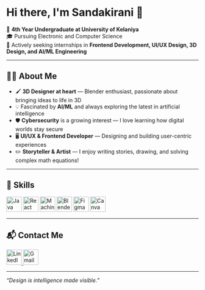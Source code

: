 # Hi there, I'm Sandakirani 👋

🌱 **4th Year Undergraduate at University of Kelaniya**  
🎓 Pursuing Electronic and Computer Science  
🔎 Actively seeking internships in **Frontend Development, UI/UX Design, 3D Design, and AI/ML Engineering**

---

## 👩‍💻 About Me

- 🖌️ **3D Designer at heart** — Blender enthusiast, passionate about bringing ideas to life in 3D
- 💡 Fascinated by **AI/ML** and always exploring the latest in artificial intelligence
- 🛡️ **Cybersecurity** is a growing interest — I love learning how digital worlds stay secure
- 🖥️ **UI/UX & Frontend Developer** — Designing and building user-centric experiences
- ✏️ **Storyteller & Artist** — I enjoy writing stories, drawing, and solving complex math equations!

---

## 🚀 Skills

<p align="left">
  <a href="https://www.java.com/" target="_blank"><img src="https://cdn.jsdelivr.net/gh/devicons/devicon/icons/java/java-original.svg" alt="Java" width="40" height="40"/></a>
  <a href="https://reactjs.org/" target="_blank"><img src="https://cdn.jsdelivr.net/gh/devicons/devicon/icons/react/react-original.svg" alt="React" width="40" height="40"/></a>
  <a href="https://scikit-learn.org/" target="_blank"><img src="https://cdn.jsdelivr.net/gh/devicons/devicon/icons/python/python-original.svg" alt="Machine Learning" width="40" height="40"/></a>
  <a href="https://www.blender.org/" target="_blank"><img src="https://cdn.jsdelivr.net/gh/devicons/devicon/icons/blender/blender-original.svg" alt="Blender" width="40" height="40"/></a>
  <a href="https://www.figma.com/" target="_blank"><img src="https://cdn.jsdelivr.net/gh/devicons/devicon/icons/figma/figma-original.svg" alt="Figma" width="40" height="40"/></a>
  <a href="https://www.canva.com/" target="_blank"><img src="https://img.shields.io/badge/Canva-00C4CC?style=for-the-badge&logo=Canva&logoColor=white" alt="Canva" height="40"/></a>
</p>

---

## 📬 Contact Me

<p align="left">
  <a href="https://linkedin.com/in/vihangi-sandakirani" target="_blank">
    <img src="https://cdn.jsdelivr.net/gh/devicons/devicon/icons/linkedin/linkedin-original.svg" alt="LinkedIn" width="40" height="40"/>
  </a>
  <a href="mailto:vsandakirani@gmail.com" target="_blank">
    <img src="https://cdn.jsdelivr.net/gh/simple-icons/simple-icons/icons/gmail.svg" alt="Gmail" width="40" height="40"/>
  </a>
</p>

---

*“Design is intelligence made visible.”*
